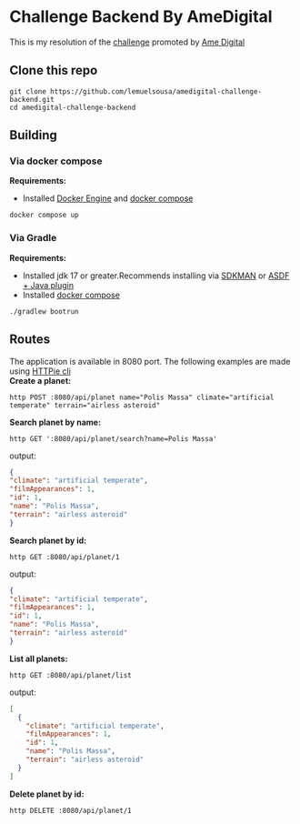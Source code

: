 # Challenge Backend By AmeDigital
This is my resolution of the [challenge](https://github.com/AmeDigital/challenge-back-end-hit) promoted by [Ame Digital](https://github.com/AmeDigital)

## Clone this repo
```shell
git clone https://github.com/lemuelsousa/amedigital-challenge-backend.git
cd amedigital-challenge-backend
```

## Building
### Via docker compose
**Requirements:** <br>
- Installed [Docker Engine](https://docs.docker.com/engine/) and [docker compose](https://docs.docker.com/compose/)
```shell
docker compose up
```
### Via Gradle
**Requirements:** <br>
- Installed jdk 17 or greater.Recommends installing via [SDKMAN](https://sdkman.io/install) or [ASDF + Java plugin](https://github.com/halcyon/asdf-java) 
- Installed [docker compose](https://docs.docker.com/compose/install/)
```shell
./gradlew bootrun
```

## Routes
The application is available in 8080 port.
The following examples are made using [HTTPie cli](https://httpie.io/cli) <br>
**Create a planet:**
```shell
http POST :8080/api/planet name="Polis Massa" climate="artificial temperate" terrain="airless asteroid"
```
**Search planet by name:**
```shell
http GET ':8080/api/planet/search?name=Polis Massa'
```
output:
```json
{
"climate": "artificial temperate",
"filmAppearances": 1,
"id": 1,
"name": "Polis Massa",
"terrain": "airless asteroid"
}
```

**Search planet by id:**
```shell
http GET :8080/api/planet/1
```
output:
```json
{
"climate": "artificial temperate",
"filmAppearances": 1,
"id": 1,
"name": "Polis Massa",
"terrain": "airless asteroid"
}
```
**List all planets:**
```shell
http GET :8080/api/planet/list
```
output:
```json
[
  {
    "climate": "artificial temperate",
    "filmAppearances": 1,
    "id": 1,
    "name": "Polis Massa",
    "terrain": "airless asteroid"
  }
]
```

**Delete planet by id:**
```shell
http DELETE :8080/api/planet/1
```